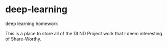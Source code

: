 # deep-learning
deep learning homework

This is a place to store all of the DLND Project work that I deem interesting of Share-Worthy.
